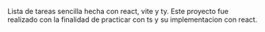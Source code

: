 Lista de tareas sencilla hecha con react, vite y ty.
Este proyecto fue realizado con la finalidad de practicar con ts y su implementacion con react.